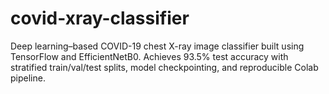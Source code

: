 # covid-xray-classifier
Deep learning–based COVID-19 chest X-ray image classifier built using TensorFlow and EfficientNetB0. Achieves 93.5% test accuracy with stratified train/val/test splits, model checkpointing, and reproducible Colab pipeline.
